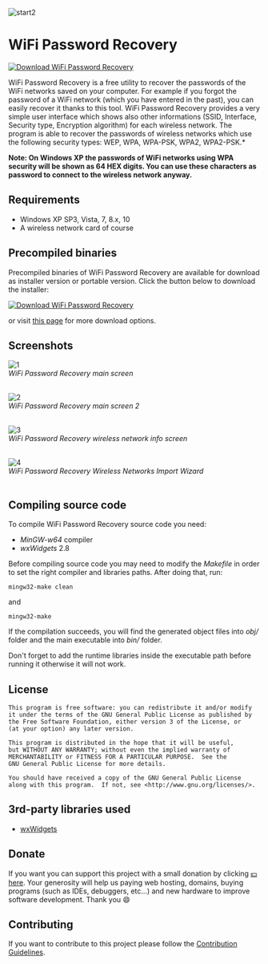 ![start2](https://cloud.githubusercontent.com/assets/10303538/6315586/9463fa5c-ba06-11e4-8f30-ce7d8219c27d.png)

# WiFi Password Recovery

[![Download WiFi Password Recovery](https://img.shields.io/sourceforge/dt/wifi-password-recovery.svg)](https://sourceforge.net/projects/wifi-password-recovery/files/latest/download)

WiFi Password Recovery is a free utility to recover the passwords of the WiFi networks saved on your computer. For example if you forgot the password of a WiFi network (which you have entered in the past), you can easily recover it thanks to this tool. WiFi Password Recovery provides a very simple user interface which shows also other informations (SSID, Interface, Security type, Encryption algorithm) for each wireless network. The program is able to recover the passwords of wireless networks which use the following security types: WEP, WPA, WPA-PSK, WPA2, WPA2-PSK.*

**Note: On Windows XP the passwords of WiFi networks using WPA security will be shown as 64 HEX digits. You can use these characters as password to connect to the wireless network anyway.**

## Requirements

- Windows XP SP3, Vista, 7, 8.x, 10
- A wireless network card of course

## Precompiled binaries

Precompiled binaries of WiFi Password Recovery are available for download as installer version or portable version.
Click the button below to download the installer:

[![Download WiFi Password Recovery](https://a.fsdn.com/con/app/sf-download-button)](https://sourceforge.net/projects/wifi-password-recovery/files/latest/download)

or visit [this page](https://www.evolsoft.org/wifi-password-recovery/download/) for more download options.

## Screenshots

![1](https://user-images.githubusercontent.com/10297075/68071383-4fe8b900-fd7a-11e9-8e75-24a38be27a50.png)
<br>*WiFi Password Recovery main screen*<br><br>

![2](https://user-images.githubusercontent.com/10297075/68071389-5840f400-fd7a-11e9-8d1f-205adf83a29c.png)
<br>*WiFi Password Recovery main screen 2*<br><br>

![3](https://user-images.githubusercontent.com/10297075/68071393-62fb8900-fd7a-11e9-96e0-9fb0781b37dc.png)
<br>*WiFi Password Recovery wireless network info screen*<br><br>

![4](https://user-images.githubusercontent.com/10297075/68071419-7dcdfd80-fd7a-11e9-88f8-965b99fe3ea8.png)
<br>*WiFi Password Recovery Wireless Networks Import Wizard*<br><br>

## Compiling source code

To compile WiFi Password Recovery source code you need:
- *MinGW-w64* compiler 
- *wxWidgets* 2.8

Before compiling source code you may need to modify the *Makefile* in order to set the right compiler and libraries paths. After doing that, run:

```
mingw32-make clean
```

and

```
mingw32-make
```

If the compilation succeeds, you will find the generated object files into *obj/* folder and the main executable into *bin/* folder.

Don't forget to add the runtime libraries inside the executable path before running it otherwise it will not work.

## License

```
This program is free software: you can redistribute it and/or modify
it under the terms of the GNU General Public License as published by
the Free Software Foundation, either version 3 of the License, or
(at your option) any later version.

This program is distributed in the hope that it will be useful,
but WITHOUT ANY WARRANTY; without even the implied warranty of
MERCHANTABILITY or FITNESS FOR A PARTICULAR PURPOSE.  See the
GNU General Public License for more details.

You should have received a copy of the GNU General Public License
along with this program.  If not, see <http://www.gnu.org/licenses/>.
```

## 3rd-party libraries used

- [wxWidgets](https://www.wxwidgets.org)

## Donate

If you want you can support this project with a small donation by clicking [:dollar: here](https://www.paypal.me/Flavius12). 
Your generosity will help us paying web hosting, domains, buying programs (such as IDEs, debuggers, etc...) and new hardware to improve software development. Thank you :smile:

## Contributing

If you want to contribute to this project please follow the [Contribution Guidelines](https://github.com/EvolSoft/WiFi-Password-Recovery/blob/master/CONTRIBUTING.md).